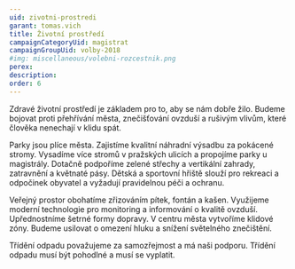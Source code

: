 ```yaml
---
uid: zivotni-prostredi
garant: tomas.vich
title: Životní prostředí
campaignCategoryUid: magistrat
campaignGroupUid: volby-2018
#img: miscellaneous/volebni-rozcestnik.png
perex: 
description: 
order: 6
---
```


Zdravé životní prostředí je základem pro to, aby se nám dobře žilo. Budeme bojovat proti přehřívání města, znečišťování ovzduší a rušivým vlivům, které člověka nenechají v klidu spát.

Parky jsou plíce města. Zajistíme kvalitní náhradní výsadbu za pokácené stromy. Vysadíme více stromů v pražských ulicích a propojíme parky u magistrály. Dotačně podpoříme zelené střechy a vertikální zahrady, zatravnění a květnaté pásy.
Dětská a sportovní hřiště slouží pro rekreaci a odpočinek obyvatel a vyžadují pravidelnou péči a ochranu.

Veřejný prostor obohatíme zřizováním pítek, fontán a kašen.
Využijeme moderní technologie pro monitoring a informování o kvalitě ovzduší. 
Upřednostníme šetrné formy dopravy. V centru města vytvoříme klidové zóny.
Budeme usilovat o omezení hluku a snížení světelného znečištění.

Třídění odpadu považujeme za samozřejmost a má naši podporu. Třídění odpadu musí být pohodlné a musí se vyplatit.
